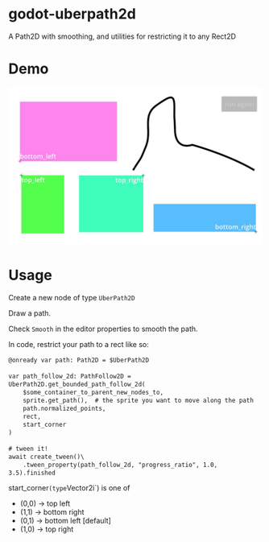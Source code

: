 # godot-uberpath2d

A Path2D with smoothing, and utilities for restricting it to any Rect2D

# Demo

![Demo](demo.gif)

# Usage

Create a new node of type `UberPath2D`

Draw a path.

Check `Smooth` in the editor properties to smooth the path.

In code, restrict your path to a rect like so:

```gdscript
@onready var path: Path2D = $UberPath2D

var path_follow_2d: PathFollow2D = UberPath2D.get_bounded_path_follow_2d(
    $some_container_to_parent_new_nodes_to,
    sprite.get_path(),  # the sprite you want to move along the path
    path.normalized_points,
    rect,
    start_corner
)

# tween it!
await create_tween()\
    .tween_property(path_follow_2d, "progress_ratio", 1.0, 3.5).finished
```


start_corner` (type `Vector2i`) is one of
- (0,0) -> top left
- (1,1) -> bottom right
- (0,1) -> bottom left  [default]
- (1,0) -> top right